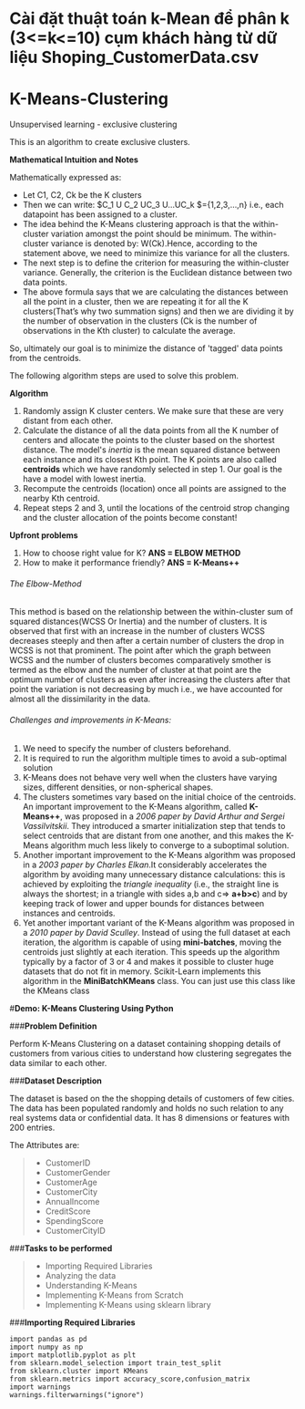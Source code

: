 # Cài đặt thuật toán k-Mean để phân k (3<=k<=10) cụm khách hàng  từ dữ liệu Shoping_CustomerData.csv
# K-Means-Clustering
Unsupervised learning - exclusive clustering

This is an algorithm to create exclusive clusters. 

**Mathematical Intuition and Notes**

Mathematically expressed as:
* Let C1, C2, Ck be the K clusters
* Then we can write: $C_1 U C_2 UC_3 U…UC_k $={1,2,3,…,n} i.e., each datapoint has been assigned to a cluster.
* The idea behind the K-Means clustering approach is that the within-cluster variation amongst the point should be minimum. The within-cluster variance is denoted by: W(Ck).Hence, according to the statement above, we need to  minimize this variance for all the clusters. 
* The next step  is to define the criterion for measuring the within-cluster variance. Generally, the criterion is the Euclidean distance between two data points.
* The above formula says that we are calculating the distances between all the point in a cluster, then we are repeating it for all the K clusters(That’s why two summation signs) and then we are dividing it by the number of observation in the clusters (Ck is the number of observations in the Kth cluster) to calculate the average.

So, ultimately our goal is to minimize the distance of 'tagged' data points from the centroids. 

The following algorithm steps are used to solve this problem.

**Algorithm**

1. Randomly assign K cluster centers. We make sure that these are very distant from each other. 
2. Calculate the distance of all the data points from all the K number of centers and allocate the points to the cluster based on the shortest distance. The model's *inertia* is the mean squared distance between each instance and its closest Kth point. The K points are also called **centroids** which we have randomly selected in step 1. Our goal is the have a model with lowest inertia. 
3. Recompute the centroids (location) once all points are assigned to the nearby Kth centroid. 
4. Repeat steps 2 and 3, until the locations of the centroid strop changing and the cluster allocation of the points become constant! 

**Upfront problems**

1. How to choose right value for K? **ANS = ELBOW METHOD** 
2. How to make it performance friendly? **ANS = K-Means++**

###### The Elbow-Method

This method is based on the relationship between the within-cluster sum of squared distances(WCSS Or Inertia) and the number of clusters. It is observed that first with an increase in the number of clusters WCSS decreases steeply and then after a certain number of clusters the drop in WCSS is not that prominent. The point after which the graph between WCSS and the number of clusters becomes comparatively smother is termed as the elbow and the number of cluster at that point are the optimum number of clusters as even after increasing the clusters after that point the variation is not decreasing by much i.e., we have accounted for almost all the dissimilarity in the data.

###### Challenges and improvements in K-Means:

1.	We need to specify the number of clusters beforehand.
2.	It is required to run the algorithm multiple times to avoid a sub-optimal solution
3.	K-Means does not behave very well when the clusters have varying sizes, different densities, or non-spherical shapes.
4.	The clusters sometimes vary based on the initial choice of the centroids. An important improvement to the K-Means algorithm, called **K-Means++**, was proposed in a _2006 paper by David Arthur and Sergei Vassilvitskii_. They introduced a smarter initialization step that tends to select centroids that are distant from one another, and this makes the K-Means algorithm much less likely to converge to a suboptimal solution.
5.	Another important improvement to the K-Means algorithm was proposed in a _2003 paper by Charles Elkan_.It considerably accelerates the algorithm by avoiding many unnecessary distance calculations: this is achieved by exploiting the _triangle inequality_ (i.e., the straight line is always the shortest; in a triangle with sides a,b and c=> **a+b>c**) and by keeping track of lower and upper bounds for distances between instances and centroids. 
6.	Yet another important variant of the K-Means algorithm was proposed in a _2010 paper by David Sculley_. Instead of using the full dataset at each iteration, the algorithm is capable of using **mini-batches**, moving the centroids just slightly at each iteration. This speeds up the algorithm typically by a factor of 3 or 4 and makes it possible to cluster huge datasets that do not fit in memory. Scikit-Learn implements this algorithm in the **MiniBatchKMeans** class. You can just use this class like the KMeans class

#**Demo: K-Means Clustering Using Python**

###**Problem Definition**

Perform K-Means Clustering on a dataset containing shopping details of customers from various cities to understand how clustering segregates the data similar to each other.




###**Dataset Description**

The dataset is based on the the shopping details of customers of few cities. The data has been populated randomly and holds no such relation to any real systems data or confidential data. It has 8 dimensions or features with 200 entries.

The Attributes are:

>* CustomerID
>* CustomerGender
>* CustomerAge
>* CustomerCity
>* AnnualIncome
>* CreditScore
>* SpendingScore
>* CustomerCityID

###**Tasks to be performed**


>* Importing Required Libraries
>* Analyzing the data
>* Understanding K-Means
>* Implementing K-Means from Scratch
>* Implementing K-Means using sklearn library 

###**Importing Required Libraries**



```
import pandas as pd
import numpy as np
import matplotlib.pyplot as plt
from sklearn.model_selection import train_test_split
from sklearn.cluster import KMeans
from sklearn.metrics import accuracy_score,confusion_matrix
import warnings
warnings.filterwarnings("ignore")
```

